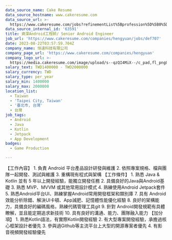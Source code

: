 ```yaml
---
data_source_name: Cake Resume
data_source_hostname: www.cakeresume.com
data_source_url: >-
  https://www.cakeresume.com/jobs?refinementList%5Bprofession%5D%5B0%5D=game-production&range%5Bsalary_range%5D%5Bmin%5D=100000
data_source_internal_id: '63591'
title: 資深Android工程師/ Senior Android Engineer
job_url: 'https://www.cakeresume.com/companies/hengyuan/jobs/def707'
date: 2023-08-22T03:57:59.704Z
company_name: 恒遠科技有限公司
company_page_url: 'https://www.cakeresume.com/companies/hengyuan'
company_logo_url: >-
  https://media.cakeresume.com/image/upload/s--qzQI4MiX--/c_pad,fl_png8,h_200,w_200/v1687139940/zmrhhm33sng7o7xzinlx.png
salary_text: TWD1400000 - TWD2000000
salary_currency: TWD
salary_type: per_year
salary_min: 1400000
salary_max: 2000000
location_list:
  - Taiwan
  - 'Taipei City, Taiwan'
  - '臺北市, 台灣'
  - 台灣
job_tags:
  - Android
  - Java
  - Kotlin
  - Jetpack
  - App Development
badges:
  - Game Production

---
```


【工作內容】 1. 負責 Android 平台產品設計研發與維護 2. 依照專案規格、檔與團隊一起開發、測試與維護 3. 重構現有程式與架構 【工作條件】 1. 熟悉 Java & Kotlin 並有 5 年以上開發經驗，能獨立開發任務 2. 具備良好的Java與Android基礎 3. 熟悉 MVP、MVVM 或其他常用設計模式 4. 熟練使用Android Jetpack套件 5. 熟悉Android平台UI、熟練掌握Android常用開發框架和類別庫 7. 具有 Android 效能分析除錯、解決UI卡頓、App減肥、記憶體性能優化經驗 8. 良好的架構能力，具備良好的編碼風格，熟練代碼管理工具git 9. 針對 Android開發規範有具體瞭解，並且能定期追求新技術 10. 具有良好的溝通、能力、團隊融入能力 【加分項】 1. 熟悉Kotlin語法，有實際Kotlin開發經驗 2. 有大型專案開發經驗，承擔過核心框架設計者優先 3. 參與過Github等主流平台上大型的開源專案者優先 4. 有影音視頻開發經驗優先